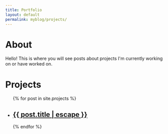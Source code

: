 ```yaml
---
title: Portfolio
layout: default
permalink: myblog/projects/
---
```

# About

Hello! This is where you will see posts about projects I'm currently working on or have worked on.

# Projects

<ul>
  {% for post in site.projects %}
    <li>
      <h2>
        <a class="post-link" href="{{ post.url | relative_url }}">{{ post.title | escape }}</a>
      </h2>
    </li>
  {% endfor %}
</ul>
